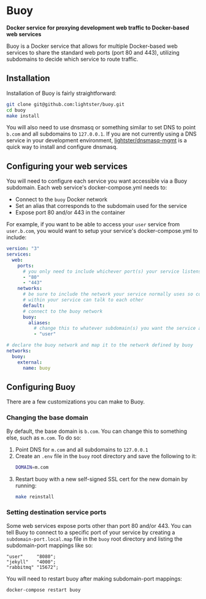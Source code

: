 # Buoy

**Docker service for proxying development web traffic to Docker-based web services**

Buoy is a Docker service that allows for multiple Docker-based web services to share the standard web ports (port 80 and 443), utilizing subdomains to decide which service to route traffic.

## Installation

Installation of Buoy is fairly straightforward:

```bash
git clone git@github.com:lightster/buoy.git
cd buoy
make install
```

You will also need to use dnsmasq or something similar to set DNS to point `b.com` and all subdomains to `127.0.0.1`.  If you are not currently using a DNS service in your development environment, [lightster/dnsmasq-mgmt](https://github.com/lightster/dnsmasq-mgmt) is a quick way to install and configure dnsmasq.

## Configuring your web services

You will need to configure each service you want accessible via a Buoy subdomain.  Each web service's docker-compose.yml needs to:
 - Connect to the `buoy` Docker network
 - Set an alias that corresponds to the subdomain used for the service
 - Expose port 80 and/or 443 in the container

For example, if you want to be able to access your `user` service from `user.b.com`, you would want to setup your service's docker-compose.yml to include:

```yaml
version: "3"
services:
  web:
    ports:
      # you only need to include whichever port(s) your service listens on
      - "80"
      - "443"
    networks:
      # be sure to include the network your service normally uses so containers
      # within your service can talk to each other
      default:
      # connect to the buoy network
      buoy:
        aliases:
          # change this to whatever subdomain(s) you want the service accessible from
          - "user"

# declare the buoy network and map it to the network defined by buoy
networks:
  buoy:
    external:
      name: buoy
```

## Configuring Buoy

There are a few customizations you can make to Buoy.

### Changing the base domain

By default, the base domain is `b.com`.  You can change this to something else, such as `m.com`.  To do so:
 1. Point DNS for `m.com` and all subdomains to `127.0.0.1`
 2. Create an `.env` file in the `buoy` root directory and save the following to it:
    ```bash
    DOMAIN=m.com
    ```
 3. Restart buoy with a new self-signed SSL cert for the new domain by running:
    ```bash
    make reinstall
    ```

### Setting destination service ports

Some web services expose ports other than port 80 and/or 443.  You can tell Buoy to connect to a specific port of your service by creating a `subdomain-port.local.map` file in the `buoy` root directory and listing the subdomain-port mappings like so:
```nginx
"user"     "8080";
"jekyll"   "4000";
"rabbitmq" "15672";
```

You will need to restart buoy after making subdomain-port mappings:
```bash
docker-compose restart buoy
```
